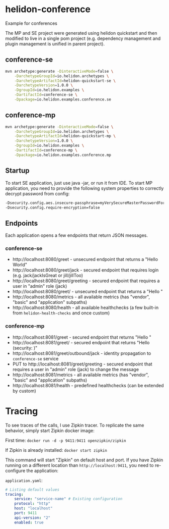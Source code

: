 # helidon-conference
Example for conferences

The MP and SE project were generated using helidon quickstart and then
modified to live in a single pom project (e.g. dependency management and 
plugin management is unified in parent project).

## conference-se
```bash
mvn archetype:generate -DinteractiveMode=false \
    -DarchetypeGroupId=io.helidon.archetypes \
    -DarchetypeArtifactId=helidon-quickstart-se \
    -DarchetypeVersion=1.0.0 \
    -DgroupId=io.helidon.examples \
    -DartifactId=conference-se \
    -Dpackage=io.helidon.examples.conference.se
```

## conference-mp
```bash
mvn archetype:generate -DinteractiveMode=false \
    -DarchetypeGroupId=io.helidon.archetypes \
    -DarchetypeArtifactId=helidon-quickstart-mp \
    -DarchetypeVersion=1.0.0 \
    -DgroupId=io.helidon.examples \
    -DartifactId=conference-mp \
    -Dpackage=io.helidon.examples.conference.mp
```

## Startup
To start SE application, just use java -jar, or run it from IDE.
To start MP application, you need to provide the following system properties to correctly decrypt password from config:

```bash
-Dsecurity.config.aes.insecure-passphrase=myVerySecureMasterPasswordForConference 
-Dsecurity.config.require-encryption=false
```

## Endpoints
Each application opens a few endpoints that return JSON messages.

### conference-se
- http://localhost:8080/greet - unsecured endpoint that returns a "Hello World"
- http://localhost:8080/greet/jack - secured endpoint that requires login (e.g. jack/jackIsGreat or jill/jillToo)
- http://localhost:8080/greet/greeting - secured endpoint that requires a user in "admin" role (jack)
- http://localhost:8080/greet/<message> - unsecured endpoint that returns a "Hello <message>"
- http://localhost:8080/metrics - all available metrics (has "vendor", "basic" and "application" subpaths)
- http://localhost:8080/health - all available healthchecks (a few built-in from `helidon-health-checks` and once custom)

### conference-mp
- http://localhost:8081/greet - secured endpoint that returns "Hello <username>"
- http://localhost:8081/greet/<message> - secured endpoint that returns "Hello <message> (security: <username>)" 
- http://localhost:8081/greet/outbound/jack - identity propagation to `conference-se` service
- PUT to http://localhost:8081/greet/greeting - secured endpoint that requires a user in "admin" role (jack) to change the message
- http://localhost:8081/metrics - all available metrics (has "vendor", "basic" and "application" subpaths)
- http://localhost:8081/health - predefined healthchecks (can be extended by custom)

# Tracing

To see traces of the calls, I use Zipkin tracer. To replicate the same behavior, simply 
start Zipkin docker image:

First time:
`docker run -d -p 9411:9411 openzipkin/zipkin`

If Zipkin is already installed:
`docker start zipkin`

This command will start "Zipkin" on default host and port. If you have Zipkin running on a
different location than `http://localhost:9411`, you need to re-configure the application:

`application.yaml`:
```yaml
# Listing default values 
tracing:
    service: "service-name" # Existing configuration
    protocol: "http"
    host: "localhost"
    port: 9411
    api-version: "2"
    enabled: true
```